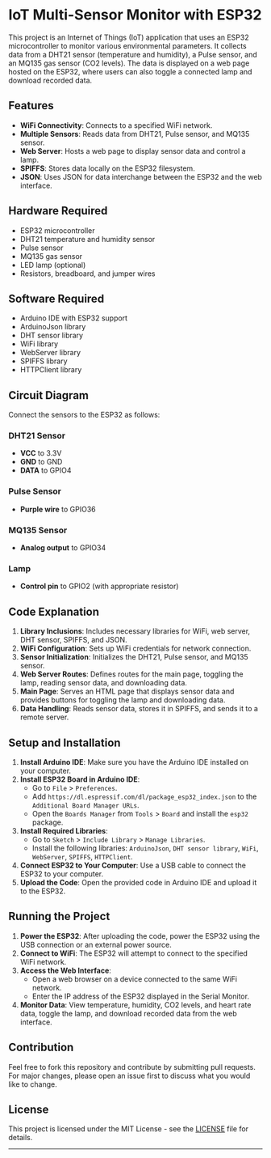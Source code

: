 # IoT Multi-Sensor Monitor with ESP32

This project is an Internet of Things (IoT) application that uses an ESP32 microcontroller to monitor various environmental parameters. It collects data from a DHT21 sensor (temperature and humidity), a Pulse sensor, and an MQ135 gas sensor (CO2 levels). The data is displayed on a web page hosted on the ESP32, where users can also toggle a connected lamp and download recorded data.

## Features

- **WiFi Connectivity**: Connects to a specified WiFi network.
- **Multiple Sensors**: Reads data from DHT21, Pulse sensor, and MQ135 sensor.
- **Web Server**: Hosts a web page to display sensor data and control a lamp.
- **SPIFFS**: Stores data locally on the ESP32 filesystem.
- **JSON**: Uses JSON for data interchange between the ESP32 and the web interface.

## Hardware Required

- ESP32 microcontroller
- DHT21 temperature and humidity sensor
- Pulse sensor
- MQ135 gas sensor
- LED lamp (optional)
- Resistors, breadboard, and jumper wires

## Software Required

- Arduino IDE with ESP32 support
- ArduinoJson library
- DHT sensor library
- WiFi library
- WebServer library
- SPIFFS library
- HTTPClient library

## Circuit Diagram

Connect the sensors to the ESP32 as follows:

### DHT21 Sensor
- **VCC** to 3.3V
- **GND** to GND
- **DATA** to GPIO4

### Pulse Sensor
- **Purple wire** to GPIO36

### MQ135 Sensor
- **Analog output** to GPIO34

### Lamp
- **Control pin** to GPIO2 (with appropriate resistor)

## Code Explanation

1. **Library Inclusions**: Includes necessary libraries for WiFi, web server, DHT sensor, SPIFFS, and JSON.
2. **WiFi Configuration**: Sets up WiFi credentials for network connection.
3. **Sensor Initialization**: Initializes the DHT21, Pulse sensor, and MQ135 sensor.
4. **Web Server Routes**: Defines routes for the main page, toggling the lamp, reading sensor data, and downloading data.
5. **Main Page**: Serves an HTML page that displays sensor data and provides buttons for toggling the lamp and downloading data.
6. **Data Handling**: Reads sensor data, stores it in SPIFFS, and sends it to a remote server.

## Setup and Installation

1. **Install Arduino IDE**: Make sure you have the Arduino IDE installed on your computer.
2. **Install ESP32 Board in Arduino IDE**:
   - Go to `File` > `Preferences`.
   - Add `https://dl.espressif.com/dl/package_esp32_index.json` to the `Additional Board Manager URLs`.
   - Open the `Boards Manager` from `Tools` > `Board` and install the `esp32` package.
3. **Install Required Libraries**:
   - Go to `Sketch` > `Include Library` > `Manage Libraries`.
   - Install the following libraries: `ArduinoJson`, `DHT sensor library`, `WiFi`, `WebServer`, `SPIFFS`, `HTTPClient`.
4. **Connect ESP32 to Your Computer**: Use a USB cable to connect the ESP32 to your computer.
5. **Upload the Code**: Open the provided code in Arduino IDE and upload it to the ESP32.

## Running the Project

1. **Power the ESP32**: After uploading the code, power the ESP32 using the USB connection or an external power source.
2. **Connect to WiFi**: The ESP32 will attempt to connect to the specified WiFi network.
3. **Access the Web Interface**:
   - Open a web browser on a device connected to the same WiFi network.
   - Enter the IP address of the ESP32 displayed in the Serial Monitor.
4. **Monitor Data**: View temperature, humidity, CO2 levels, and heart rate data, toggle the lamp, and download recorded data from the web interface.

## Contribution

Feel free to fork this repository and contribute by submitting pull requests. For major changes, please open an issue first to discuss what you would like to change.

## License

This project is licensed under the MIT License - see the [LICENSE](LICENSE) file for details.

---
